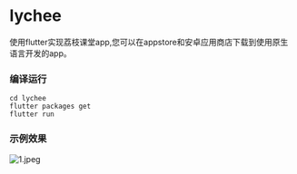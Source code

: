 # lychee

使用flutter实现荔枝课堂app,您可以在appstore和安卓应用商店下载到使用原生语言开发的app。

### 编译运行
```
cd lychee
flutter packages get
flutter run
```

### 示例效果

![1.jpeg](https://github.com/zhaochengxiang/flutter_lychee/blob/master/效果图/1.jpeg)

